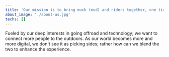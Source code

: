 ```yaml
---
title: 'Our mission is to bring muck (mud) and riders together, one tire at a time.'
about_image: './about-us.jpg'
techs: []
---
```


Fueled by our deep interests in going offroad and technology; we want to connect more people to the outdoors. As our world becomes more and more digital, we don't see it as picking sides; rather how can we blend the two to enhance the experience.